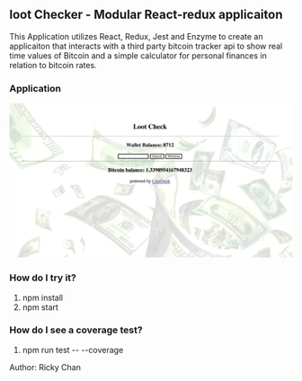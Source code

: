 ## loot Checker - Modular React-redux applicaiton

This Application utilizes React, Redux, Jest and Enzyme to create an applicaiton that interacts with a third party bitcoin tracker api to show real time values of Bitcoin and a simple calculator for personal finances in relation to bitcoin rates.

### Application
![This is the registration page](https://github.com/rickysychan/LootChecker-React-Redux-Jest-Enzyme/blob/master/src/assets/lootchecker.png)


### How do I try it?

1) npm install
2) npm start

### How do I see a coverage test?

1) npm run test -- --coverage

Author: Ricky Chan


